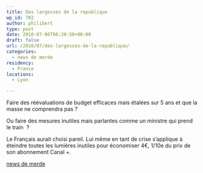 ```yaml
---
title: Des largesses de la republique
wp_id: 702
author: philibert
type: post
date: 2010-07-06T06:20:58+00:00
draft: false
url: /2010/07/des-largesses-de-la-republique/
categories:
  - news de merde
residency:
  - France
locations:
  - Lyon

---
```

Faire des réévaluations de budget efficaces mais étalées sur 5 ans et que la masse ne comprendra pas ?
  
Ou faire des mesures inutiles mais parlantes comme un ministre qui prend le train  ?

Le Français aurait choisi pareil. Lui même en tant de crise s&rsquo;applique à éteindre toutes les lumières inutiles pour économiser 4€, 1/10e du prix de son abonnement Canal +.

<a href="http://tempsreel.nouvelobs.com/actualite/politique/20100705.OBS6681/train-de-vie-des-ministres-fillon-envoie-des-circulaires.html" target="_blank">news de merde</a>